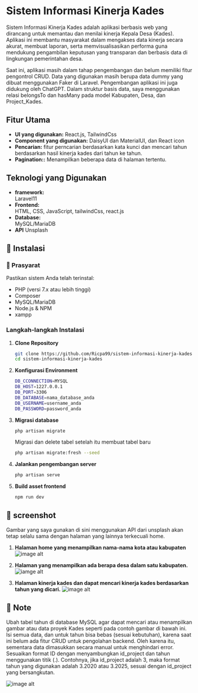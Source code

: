 # Sistem Informasi Kinerja Kades

Sistem Informasi Kinerja Kades adalah aplikasi berbasis web yang dirancang untuk memantau dan menilai kinerja Kepala Desa (Kades). Aplikasi ini membantu masyarakat dalam mengakses data kinerja secara akurat, membuat laporan, serta memvisualisasikan performa guna mendukung pengambilan keputusan yang transparan dan berbasis data di lingkungan pemerintahan desa.

Saat ini, aplikasi masih dalam tahap pengembangan dan belum memiliki fitur pengontrol CRUD. Data yang digunakan masih berupa data dummy yang dibuat menggunakan Faker di Laravel. Pengembangan aplikasi ini juga didukung oleh ChatGPT. Dalam struktur basis data, saya menggunakan relasi belongsTo dan hasMany pada model Kabupaten, Desa, dan Project_Kades.

## Fitur Utama

- **UI yang digunakan:** React.js, TailwindCss
- **Component yang digunakan:** DaisyUI dan MaterialUI, dan React icon
- **Pencarian:** fitur perncarian berdasarkan kata kunci dan mencari tahun berdasarkan hasil kinerja kades dari tahun ke tahun.
- **Pagination::** Menampilkan beberapa data di halaman tertentu.
  

## Teknologi yang Digunakan

- **framework:**  
  Laravel11  
- **Frontend:**  
  HTML, CSS, JavaScript, tailwindCss, react.js  
- **Database:**  
  MySQL/MariaDB
- **API**
  Unsplash

## 🔧 Instalasi

### 🔗 Prasyarat

Pastikan sistem Anda telah terinstal:
- PHP (versi 7.x atau lebih tinggi)
- Composer
- MySQL/MariaDB
- Node.js & NPM
- xampp

### Langkah-langkah Instalasi

1. **Clone Repository**

   ```bash
   git clone https://github.com/Ricpa99/sistem-informasi-kinerja-kades.git
   cd sistem-informasi-kinerja-kades
2. **Konfigurasi Environment**
    ```sh
    DB_CCONNECTION=MYSQL
    DB_HOST=1227.0.0.1
    DB_PORT=3306
    DB_DATABASE=nama_database_anda
    DB_USERNAME=username_anda
    DB_PASSWORD=password_anda
    ```
3.  **Migrasi database**
    ```sh
    php artisan migrate
    ```
    Migrasi dan delete tabel setelah itu membuat tabel baru
    ```sh
    php artisan migrate:fresh --seed
    ```
4. **Jalankan pengembangan server**
    ```bash
    php artisan serve
    ```
5. **Build asset frontend**
    ```sh
    npm run dev
    ```
## 📸 screenshot
Gambar yang saya gunakan di sini menggunakan API dari unsplash akan tetap selalu sama dengan halaman yang lainnya terkecuali home.
1. **Halaman home yang menampilkan nama-nama kota atau kabupaten**
   ![image alt](https://github.com/Ricpa99/sistem-informasi-kinerja-kades/blob/73442fc26ea311696454249629b92ec6072bdef8/img/home.png)

2. **Halaman yang menampilkan ada berapa desa dalam satu kabupaten.**
   ![iamge alt](https://github.com/Ricpa99/sistem-informasi-kinerja-kades/blob/73442fc26ea311696454249629b92ec6072bdef8/img/desa.png)

3. **Halaman kinerja kades dan dapat mencari kinerja kades berdasarkan tahun yang dicari.**
   ![image alt](https://github.com/Ricpa99/sistem-informasi-kinerja-kades/blob/73442fc26ea311696454249629b92ec6072bdef8/img/kinerja_kades.png)

## 📝 Note
Ubah tabel tahun di database MySQL agar dapat mencari atau menampilkan gambar atau data proyek Kades seperti pada contoh gambar di bawah ini. Isi semua data, dan untuk tahun bisa bebas (sesuai kebutuhan), karena saat ini belum ada fitur CRUD untuk pengolahan backend. Oleh karena itu, sementara data dimasukkan secara manual untuk menghindari error. Sesuaikan format ID dengan menyambungkan id_project dan tahun menggunakan titik (.). Contohnya, jika id_project adalah 3, maka format tahun yang digunakan adalah 3.2020 atau 3.2025, sesuai dengan id_project yang bersangkutan.



![image alt](https://github.com/Ricpa99/sistem-informasi-kinerja-kades/blob/8dbc420043735b3a587edde3f409d5d5798a12ce/img/database.png)
    
